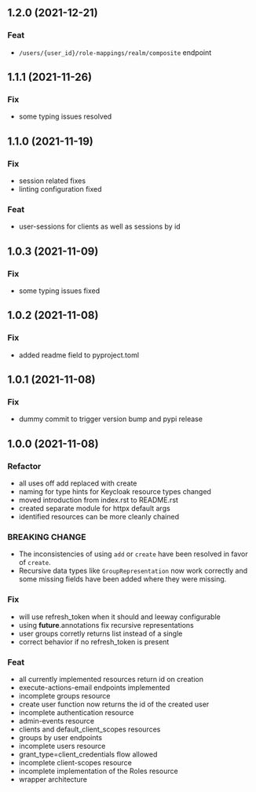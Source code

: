 ## 1.2.0 (2021-12-21)

### Feat

- `/users/{user_id}/role-mappings/realm/composite` endpoint

## 1.1.1 (2021-11-26)

### Fix

- some typing issues resolved

## 1.1.0 (2021-11-19)

### Fix

- session related fixes
- linting configuration fixed

### Feat

- user-sessions for clients as well as sessions by id

## 1.0.3 (2021-11-09)

### Fix

- some typing issues fixed

## 1.0.2 (2021-11-08)

### Fix

- added readme field to pyproject.toml

## 1.0.1 (2021-11-08)

### Fix

- dummy commit to trigger version bump and pypi release

## 1.0.0 (2021-11-08)

### Refactor


- all uses off add replaced with create
- naming for type hints for Keycloak resource types changed
- moved introduction from index.rst to README.rst
- created separate module for httpx default args
- identified resources can be more cleanly chained

### BREAKING CHANGE

- The inconsistencies of using `add` or `create` have
been resolved in favor of `create`.
- Recursive data types like `GroupRepresentation` now work correctly and some missing fields have been added where they were missing.

### Fix

- will use refresh_token when it should and leeway configurable
- using __future__.annotations fix recursive representations
- user groups corretly returns list instead of a single
- correct behavior if no refresh_token is present

### Feat

- all currently implemented resources return id on creation
- execute-actions-email endpoints implemented
- incomplete groups resource
- create user function now returns the id of the created user
- incomplete authentication resource
- admin-events resource
- clients and default_client_scopes resources
- groups by user endpoints
- incomplete users resource
- grant_type=client_credentials flow allowed
- incomplete client-scopes resource
- incomplete implementation of the Roles resource
- wrapper architecture
